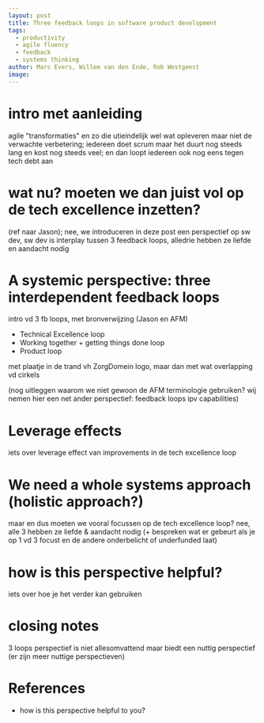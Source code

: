 ```yaml
---
layout: post
title: Three feedback loops in software product development
tags:
  - productivity
  - agile fluency
  - feedback
  - systems thinking
author: Marc Evers, Willem van den Ende, Rob Westgeest
image: 
---
```


# intro met aanleiding

agile "transformaties" en zo die utieindelijk wel wat opleveren maar niet de verwachte verbetering; iedereen doet scrum maar het duurt nog steeds lang en kost nog steeds veel; en dan loopt iedereen ook nog eens tegen tech debt aan

# wat nu? moeten we dan juist vol op de tech excellence inzetten? 

(ref naar Jason); nee, we introduceren in deze post een perspectief op sw dev, sw dev is interplay tussen 3 feedback loops, alledrie hebben ze liefde en aandacht nodig

# A systemic perspective: three interdependent feedback loops

intro vd 3 fb loops, met bronverwijzing (Jason en AFM)

- Technical Excellence loop
- Working together + getting things done loop
- Product loop

met plaatje in de trand vh ZorgDomein logo, maar dan met wat overlapping vd cirkels

(nog uitleggen waarom we niet gewoon de AFM terminologie gebruiken? wij nemen hier een net ander perspectief: feedback loops ipv capabilities)

# Leverage effects

iets over leverage effect van improvements in de tech excellence loop

# We need a whole systems approach (holistic approach?)

maar en dus moeten we vooral focussen op de tech excellence loop? nee, alle 3 hebben ze liefde & aandacht nodig (+ bespreken wat er gebeurt als je op 1 vd 3 focust en de andere onderbelicht of underfunded laat)

# how is this perspective helpful?

iets over hoe je het verder kan gebruiken

# closing notes

3 loops perspectief is niet allesomvattend maar biedt een nuttig perspectief (er zijn meer nuttige perspectieven)

# References


+ how is this perspective helpful to you?

